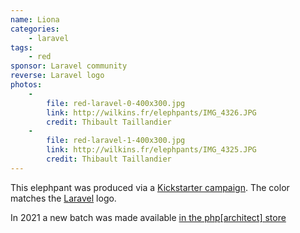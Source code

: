 ```yaml
---
name: Liona
categories:
    - laravel
tags:
    - red
sponsor: Laravel community
reverse: Laravel logo
photos:
    -
        file: red-laravel-0-400x300.jpg
        link: http://wilkins.fr/elephpants/IMG_4326.JPG
        credit: Thibault Taillandier
    -
        file: red-laravel-1-400x300.jpg
        link: http://wilkins.fr/elephpants/IMG_4325.JPG
        credit: Thibault Taillandier
---
```


This elephpant was produced via a [Kickstarter campaign](https://www.kickstarter.com/projects/1560940280/laravel-elephpant). The color matches the [Laravel](http://laravel.com/) logo.

In 2021 a new batch was made available [in the php[architect] store](https://www.phparch.com/swag/)

